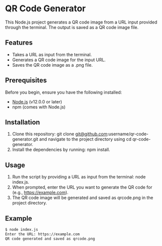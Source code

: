 # QR Code Generator

This Node.js project generates a QR code image from a URL input provided through the terminal. The output is saved as a QR code image file.

## Features
- Takes a URL as input from the terminal.
- Generates a QR code image for the input URL.
- Saves the QR code image as a .png file.

## Prerequisites
Before you begin, ensure you have the following installed:
- [Node.js](https://nodejs.org/) (v12.0.0 or later)
- npm (comes with Node.js)

## Installation
1. Clone this repository: git clone git@github.com:username/qr-code-generator.git and navigate to the project directory using cd qr-code-generator.
2. Install the dependencies by running: npm install.

## Usage
1. Run the script by providing a URL as input from the terminal: node index.js.
2. When prompted, enter the URL you want to generate the QR code for (e.g., https://example.com).
3. The QR code image will be generated and saved as qrcode.png in the project directory.

## Example
```bash
$ node index.js
Enter the URL: https://example.com
QR code generated and saved as qrcode.png
